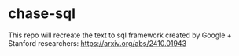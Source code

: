 # chase-sql
This repo will recreate the text to sql framework created by Google + Stanford researchers: https://arxiv.org/abs/2410.01943
